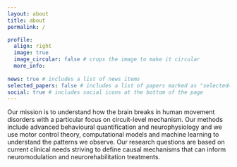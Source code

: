 ```yaml
---
layout: about
title: about
permalink: /

profile:
  align: right
  image: true
  image_circular: false # crops the image to make it circular
  more_info: 
 
news: true # includes a list of news items
selected_papers: false # includes a list of papers marked as "selected={true}"
social: true # includes social icons at the bottom of the page
---
```


Our mission is to understand how the brain breaks in human movement disorders with a particular focus on circuit-level mechanism.  Our methods include advanced behavioural quantification and neurophysiology and we use motor control theory, computational models and machine learning to understand the patterns we observe. Our research questions are based on current clinical needs striving to define causal mechanisms that can inform neuromodulation and neurorehabilitation treatments.